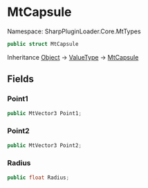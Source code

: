 # MtCapsule

Namespace: SharpPluginLoader.Core.MtTypes

```csharp
public struct MtCapsule
```

Inheritance [Object](https://docs.microsoft.com/en-us/dotnet/api/System.Object) → [ValueType](https://docs.microsoft.com/en-us/dotnet/api/System.ValueType) → [MtCapsule](./SharpPluginLoader.Core.MtTypes.MtCapsule.md)

## Fields

### **Point1**

```csharp
public MtVector3 Point1;
```

### **Point2**

```csharp
public MtVector3 Point2;
```

### **Radius**

```csharp
public float Radius;
```
